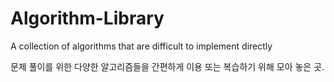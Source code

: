 # Algorithm-Library
A collection of algorithms that are difficult to implement directly

문제 풀이를 위한 다양한 알고리즘들을 간편하게 이용 또는 복습하기 위해 모아 놓은 곳.
